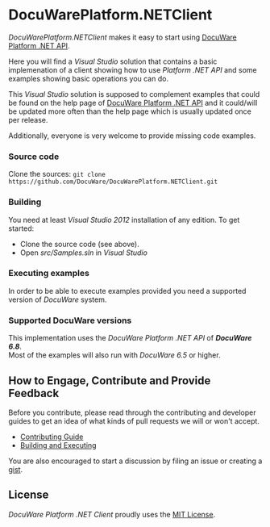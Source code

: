 # DocuWarePlatform.NETClient
*DocuWarePlatform.NETClient* makes it easy to start using [DocuWare Platform .NET API](http://help.docuware.com/sdk/platform).  

Here you will find a *Visual Studio* solution that contains a basic implemenation of a client showing how to use *Platform .NET API* and some examples showing basic operations you can do.  

This *Visual Studio* solution is supposed to complement examples that could be found on the help page of [DocuWare Platform .NET API](http://help.docuware.com/sdk/platform) and it could/will be updated more often than the help page which is usually updated once per release.

Additionally, everyone is very welcome to provide missing code examples.

### Source code
Clone the sources: `git clone https://github.com/DocuWare/DocuWarePlatform.NETClient.git`

### Building
You need at least *Visual Studio 2012* installation of any edition.
To get started:
* Clone the source code (see above).
* Open *src/Samples.sln* in *Visual Studio*

### Executing examples
In order to be able to execute examples provided you need a supported version of *DocuWare* system.  

### Supported DocuWare versions
This implementation uses the *DocuWare Platform .NET API* of ***DocuWare 6.8***.  
Most of the examples will also run with *DocuWare 6.5* or higher.


## How to Engage, Contribute and Provide Feedback
Before you contribute, please read through the contributing and developer guides to get an idea of what kinds of pull requests we will or won't accept.
* [Contributing Guide](https://github.com/DocuWare/DocuWarePlatform.NETClient/wiki/Contributing-Guide)
* [Building and Executing](https://github.com/DocuWare/DocuWarePlatform.NETClient/wiki/Building-and-Executing)

You are also encouraged to start a discussion by filing an issue or creating a [gist](https://help.github.com/articles/about-gists/).

## License
*DocuWare Platform .NET Client* proudly uses the [MIT License](LICENSE).